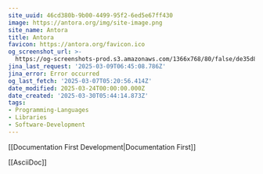 ```yaml
---
site_uuid: 46cd380b-9b00-4499-95f2-6ed5e67ff430
image: https://antora.org/img/site-image.png
site_name: Antora
title: Antora
favicon: https://antora.org/favicon.ico
og_screenshot_url: >-
  https://og-screenshots-prod.s3.amazonaws.com/1366x768/80/false/de35d8d32628c5725b1ffe407b7e2248d13ee31bc6f83cff8c70fa823ad3c742.jpeg
jina_last_request: '2025-03-09T06:45:08.786Z'
jina_error: Error occurred
og_last_fetch: '2025-03-07T05:20:56.414Z'
date_modified: 2025-03-24T00:00:00.000Z
date_created: '2025-03-30T05:44:14.873Z'
tags:
- Programming-Languages
- Libraries
- Software-Development
---
```











[[Documentation First Development|Documentation First]]

[[AsciiDoc]]
